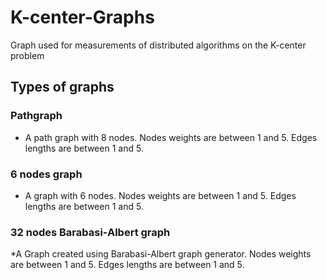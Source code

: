 # K-center-Graphs
Graph used for measurements of distributed algorithms on the K-center problem

## Types of graphs

### Pathgraph

* A path graph with 8 nodes. Nodes weights are between 1 and 5. Edges lengths are between 1 and 5.

### 6 nodes graph

* A graph with 6 nodes. Nodes weights are between 1 and 5. Edges lengths are between 1 and 5.

### 32 nodes Barabasi-Albert graph

*A Graph created using Barabasi-Albert graph generator. Nodes weights are between 1 and 5. Edges lengths are between 1 and 5.
